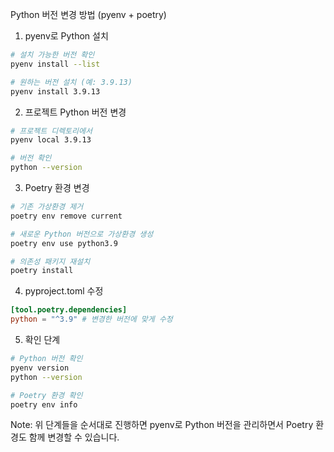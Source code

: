 Python 버전 변경 방법 (pyenv + poetry)

1. pyenv로 Python 설치

```bash
# 설치 가능한 버전 확인
pyenv install --list

# 원하는 버전 설치 (예: 3.9.13)
pyenv install 3.9.13
```

2. 프로젝트 Python 버전 변경

```bash
# 프로젝트 디렉토리에서
pyenv local 3.9.13

# 버전 확인
python --version
```

3. Poetry 환경 변경

```bash
# 기존 가상환경 제거
poetry env remove current

# 새로운 Python 버전으로 가상환경 생성
poetry env use python3.9

# 의존성 패키지 재설치
poetry install
```

4. pyproject.toml 수정

```toml
[tool.poetry.dependencies]
python = "^3.9" # 변경한 버전에 맞게 수정
```

5. 확인 단계

```bash
# Python 버전 확인
pyenv version
python --version

# Poetry 환경 확인
poetry env info
```

Note: 위 단계들을 순서대로 진행하면 pyenv로 Python 버전을 관리하면서 Poetry 환경도 함께 변경할 수 있습니다.
